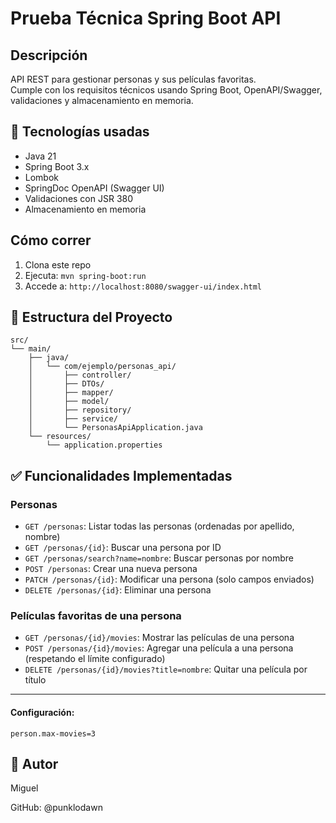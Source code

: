 # Prueba Técnica Spring Boot API

## Descripción
API REST para gestionar personas y sus películas favoritas.  
Cumple con los requisitos técnicos usando Spring Boot, OpenAPI/Swagger, validaciones y almacenamiento en memoria.

## 🧰 Tecnologías usadas
- Java 21
- Spring Boot 3.x
- Lombok
- SpringDoc OpenAPI (Swagger UI)
- Validaciones con JSR 380
- Almacenamiento en memoria

## Cómo correr

1. Clona este repo
2. Ejecuta: `mvn spring-boot:run`
3. Accede a: `http://localhost:8080/swagger-ui/index.html`


## 📁 Estructura del Proyecto
    
    src/
    └── main/
        ├── java/
        │   └── com/ejemplo/personas_api/
        │       ├── controller/
        │       ├── DTOs/
        │       ├── mapper/
        │       ├── model/
        │       ├── repository/
        │       ├── service/
        │       └── PersonasApiApplication.java
        └── resources/
            └── application.properties


## ✅ Funcionalidades Implementadas

### Personas

- `GET /personas`: Listar todas las personas (ordenadas por apellido, nombre)
- `GET /personas/{id}`: Buscar una persona por ID
- `GET /personas/search?name=nombre`: Buscar personas por nombre
- `POST /personas`: Crear una nueva persona
- `PATCH /personas/{id}`: Modificar una persona (solo campos enviados)
- `DELETE /personas/{id}`: Eliminar una persona

### Películas favoritas de una persona

- `GET /personas/{id}/movies`: Mostrar las películas de una persona
- `POST /personas/{id}/movies`: Agregar una película a una persona (respetando el límite configurado)
- `DELETE /personas/{id}/movies?title=nombre`: Quitar una película por título

---


#### Configuración:
    person.max-movies=3


## 🧾 Autor
Miguel

GitHub: @punklodawn

